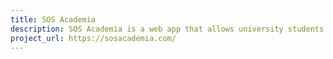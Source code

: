 ```yaml
---
title: SOS Academia
description: SOS Academia is a web app that allows university students to access to a community of teachers and alumni as well as exclusive content that helps them prepare for exams. I was involved in both backend and frontend aspects of the app using Ruby on Rails.
project_url: https://sosacademia.com/
---
```


